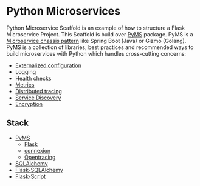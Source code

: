 # Python Microservices
Python Microservice Scaffold is an example of how to structure a Flask Microservice Project.
This Scaffold is build over [PyMS](https://github.com/python-microservices/pyms) package. PyMS is a [Microservice chassis pattern](https://microservices.io/patterns/microservice-chassis.html)
like Spring Boot (Java) or Gizmo (Golang). PyMS is a collection of libraries, best practices and recommended ways to build
microservices with Python which handles cross-cutting concerns:

- [Externalized configuration](configuration.md)
- Logging
- Health checks
- [Metrics](/services/services/#metrics)
- [Distributed tracing](/tutorials/tutorial_propagate_traces/)
- [Service Discovery](/services/services_discovery/)
- [Encryption](/encrypt_decryt_configuration/)

## Stack

* [PyMS](https://github.com/python-microservices/pyms)
   * [Flask](https://github.com/pallets/flask)
   * [connexion](http://connexion.readthedocs.io)
   * [Opentracing](https://github.com/opentracing-contrib/python-flask)
* [SQLAlchemy](https://www.sqlalchemy.org/)
* [Flask-SQLAlchemy](http://flask-sqlalchemy.pocoo.org/2.3/)
* [Flask-Script](https://flask-script.readthedocs.io/en/latest/)
